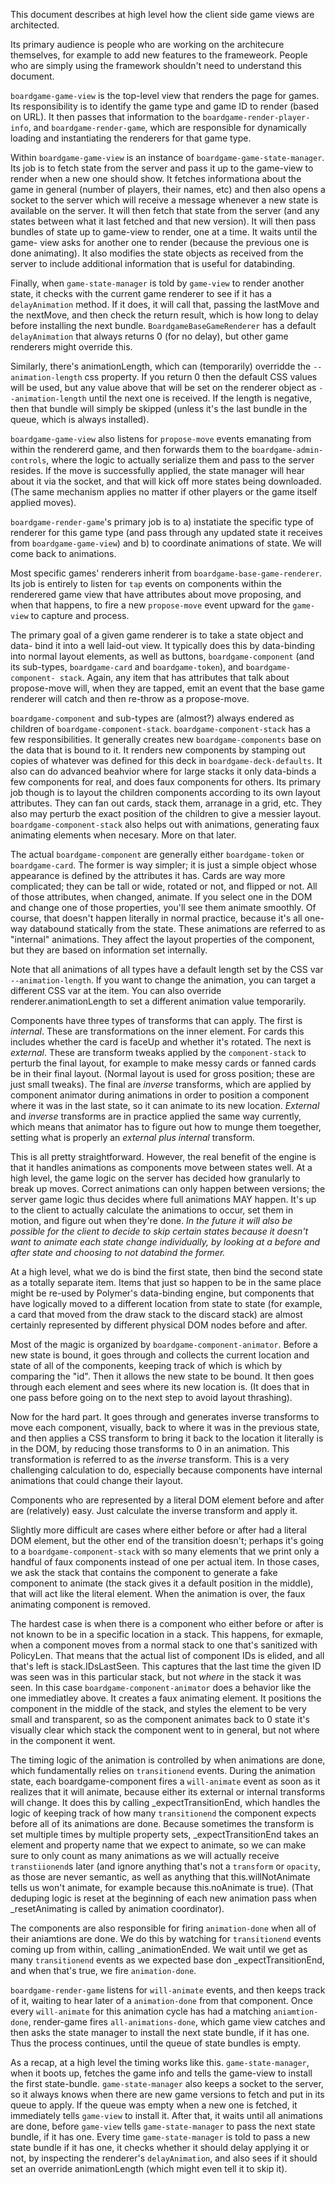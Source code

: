 This document describes at high level how the client side game views are
architected.

Its primary audience is people who are working on the architecure themselves,
for example to add new features to the frameweork. People who are simply using
the framework shouldn't need to understand this document.

`boardgame-game-view` is the top-level view that renders the page for games.
Its responsibility is to identify the game type and game ID to render (based
on URL). It then passes that information to the `boardgame-render-player-
info`, and `boardgame-render-game`, which are responsible for dynamically
loading and instantiating the renderers for that game type.

Within `boardgame-game-view` is an instance of `boardgame-game-state-manager`.
Its job is to fetch state from the server and pass it up to the game-view to
render when a new one should show. It fetches informationa about the game in
general (number of players, their names, etc) and then also opens a socket to
the server which will receive a message whenever a new state is available on
the server. It will then fetch that state from the server (and any states
between what it last fetched and that new version). It will then pass bundles
of state up to game-view to render, one at a time. It waits until the game-
view asks for another one to render (because the previous one is done
animating). It also modifies the state objects as received from the server to
include additional information that is useful for databinding. 

Finally, when `game-state-manager` is told by `game-view` to render another state, it checks with the current game renderer to see if it has a `delayAnimation` method. If it does, it will call that, passing the lastMove and the nextMove, and then check the return result, which is how long to delay before installing the next bundle. `BoardgameBaseGameRenderer` has a default `delayAnimation` that always returns 0 (for no delay), but other game renderers might override this. 

Similarly, there's animationLength, which can (temporarily) overridde the `--animation-length` css property. If you return 0 then the default CSS values will be used, but any value above that will be set on the renderer object as `--animation-length` until the next one is received. If the length is negative, then that bundle will simply be skipped (unless it's the last bundle in the queue, which is always installed).

`boardgame-game-view` also listens for `propose-move` events emanating from
within the rendererd game, and then forwards them to the `boardgame-admin-
controls`, where the logic to actually serialize them and pass to the server
resides. If the move is successfully applied, the state manager will hear
about it via the socket, and that will kick off more states being downloaded.
(The same mechanism applies no matter if other players or the game itself
applied moves).

`boardgame-render-game`'s primary job is to a) instatiate the specific type of
renderer for this game type (and pass through any updated state it receives
from `boardgame-game-view`) and b) to coordinate animations of state. We will
come back to animations.

Most specific games' renderers inherit from `boardgame-base-game-renderer`.
Its job is entirely to listen for `tap` events on components within the
renderered game view that have attributes about move proposing, and when that
happens, to fire a new `propose-move` event upward for the `game-view` to
capture and process.

The primary goal of a given game renderer is to take a state object and data-
bind it into a well laid-out view. It typically does this by data-binding into
normal layout elements, as well as buttons, `boardgame-component` (and its
sub-types, `boardgame-card` and `boardgame-token`), and `boardgame-component-
stack`. Again, any item that has attributes that talk about propose-move will,
when they are tapped, emit an event that the base game renderer will catch and
then re-throw as a propose-move.

`boardgame-component` and sub-types are (almost?) always endered as children
of `boardgame-component-stack`. `boardgame-component-stack` has a few
responsibilities. It generally creates new `boardgame-components` base on the
data that is bound to it. It renders new components by stamping out copies of
whatever was defined for this deck in `boardgame-deck-defaults`. It also can
do advanced beahvior where for large stacks it only data-binds a few
components for real, and does faux components for others. Its primary job
though is to layout the children components according to its own layout
attributes. They can fan out cards, stack them, arranage in a grid, etc. They
also may perturb the exact position of the children to give a messier layout.
`boardgame-component-stack` also helps out with animations, generating faux
animating elements when necesary. More on that later.

The actual `boardgame-component` are generally either `boardgame-token` or
`boardgame-card`. The former is way simpler; it is just a simple object whose
appearance is defined by the attributes it has. Cards are way more
complicated; they can be tall or wide, rotated or not, and flipped or not. All
of those attributes, when changed, animate. If you select one in the DOM and
change one of those properties, you'll see them animate smoothly. Of course,
that doesn't happen literally in normal practice, because it's all one-way
databound statically from the state. These animations are referred to as
"internal" animations. They affect the layout properties of the component, but
they are based on information set internally.

Note that all animations of all types have a default length set by the CSS var
`--animation-length`. If you want to change the animation, you can target a
different CSS var at the item. You can also override renderer.animationLength to set a different animation value temporarily.

Components have three types of transforms that can apply. The first is
*internal*. These are transformations on the inner element. For cards this
includes whether the card is faceUp and whether it's rotated. The next is
*external*. These are transform tweaks applied by the `component-stack` to
perturb the final layout, for example to make messy cards or fanned cards be
in their final layout. (Normal layout is used for gross position; these are
just small tweaks). The final are *inverse* transforms, which are applied by
component animator during animations in order to position a component where it
was in the last state, so it can animate to its new location. *External* and
*inverse* transforms are in practice applied the same way currently, which
means that animator has to figure out how to munge them toegether, setting
what is properly an *external plus internal* transform.

This is all pretty straightforward. However, the real benefit of the engine is
that it handles animations as components move between states well. At a high
level, the game logic on the server has decided how granularly to break up
moves. Correct animations can only happen between versions; the server game
logic thus decides where full animations MAY happen. It's up to the client to
actually calculate the animations to occur, set them in motion, and figure out
when they're done. *In the future it will also be possible for the client to
decide to skip certain states because it doesn't want to animate each state
change individually, by looking at a before and after state and choosing to
not databind the former.*

At a high level, what we do is bind the first state, then bind the second
state as a totally separate item. Items that just so happen to be in the same
place might be re-used by Polymer's data-binding engine, but components that
have logically moved to a different location from state to state (for example,
a card that moved from the draw stack to the discard stack) are almost
certainly represented by different physical DOM nodes before and after.

Most of the magic is organized by `boardgame-component-animator`. Before a new
state is bound, it goes through and collects the current location and state of
all of the components, keeping track of which is which by comparing the "id".
Then it allows the new state to be bound. It then goes through each element
and sees where its new location is. (It does that in one pass before going on
to the next step to avoid layout thrashing).

Now for the hard part. It goes through and generates inverse transforms to
move each component, visually, back to where it was in the previous state, and
then applies a CSS transform to bring it back to the location it literally is
in the DOM, by reducing those transforms to 0 in an animation. This
transformation is referred to as the *inverse* transform. This is a very
challenging calculation to do, especially because components have internal
animations that could change their layout.

Components who are represented by a literal DOM element before and after are
(relatively) easy. Just calculate the inverse transform and apply it.

Slightly more difficult are cases where either before or after had a literal
DOM element, but the other end of the transition doesn't; perhaps it's going
to a `boardgame-component-stack` with so many elements that we print only a
handful of faux components instead of one per actual item. In those cases, we
ask the stack that contains the component to generate a fake component to
animate (the stack gives it a default position in the middle), that will act
like the literal element. When the animation is over, the faux animating
component is removed.

The hardest case is when there is a component who either before or after is
not known to be in a specific location in a stack. This happens, for exmaple,
when a component moves from a normal stack to one that's sanitized with
PolicyLen. That means that the actual list of component IDs is elided, and all
that's left is stack.IDsLastSeen. This captures that the last time the given
ID was seen was in this particular stack, but not _where_ in the stack it was
seen. In this case `boardgame-component-animator` does a behavior like the one
immediatley above. It creates a faux animating element. It positions the
component in the middle of the stack, and styles the element to be very small
and transparent, so as the component animates back to 0 state it's visually
clear which stack the component went to in general, but not where in the
component it went.

The timing logic of the animation is controlled by when animations are done,
which fundamentally relies on `transitionend` events. During the animation
state, each boardgame-component fires a `will-animate` event as soon as it
realizes that it will animate, because either its external or internal
transforms will change. It does this by calling _expectTransitionEnd, which
handles the logic of keeping track of how many `transitionend` the component
expects before all of its animations are done. Because sometimes the transform
is set multiple times by multiple property sets, _expectTransitionEnd takes an element and property name that we expect to animate, so we can make sure to only count as many animations as we will actually
receive `transtiionend`s later (and ignore anything that's not a `transform` or `opacity`, as those are never semantic, as well as anything that this.willNotAnimate tells us won't animate, for example because this.noAnimate is true). (That deduping logic is reset at the beginning
of each new animation pass when _resetAnimating is called by animation
coordinator).

The components are also responsible for firing `animation-done` when all of
their aniamtions are done. We do this by watching for `transitionend` events
coming up from within, calling _animationEnded. We wait until we get as many
`transitionend` events as we expected base don _expectTransitionEnd, and when
that's true, we fire `animation-done`.

`boardgame-render-game` listens for `will-animate` events, and then keeps
track of it, waiting to hear later of a `animation-done` from that component.
Once every `will-animate` for this animation cycle has had a matching
`aniamtion-done`, render-game fires `all-animations-done`, which game view
catches and then asks the state manager to install the next state bundle, if
it has one. Thus the process continues, until the queue of state bundles is
empty.

As a recap, at a high level the timing works like this. `game-state-manager`, when it boots up, fetches the game info and tells the game-view to install the first state-bundle. `game-state-manager` also keeps a socket to the server, so it always knows when there are new game versions to fetch and put in its queue to apply. If the queue was empty when a new one is fetched, it immediately tells `game-view` to install it. After that, it waits until all animations are done, before `game-view` tells `game-state-manager` to pass the next state bundle, if it has one. Every time `game-state-manager` is told to pass a new state bundle if it has one, it checks whether it should delay applying it or not, by inspecting the renderer's `delayAnimation`, and also sees if it should set an override animationLength (which might even tell it to skip it).
